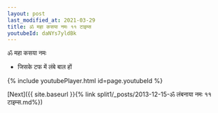 ```yaml
---
layout: post
last_modified_at: 2021-03-29
title: ॐ महा कसया नमः ११ टाइम्स
youtubeId: daNYs7yldBk
---
```

 
 
 ॐ महा कसया नमः  
 
 -  जिसके टफ में लंबे बाल हों 
 
  
 
  
 
 
 
 
 
 


{% include youtubePlayer.html id=page.youtubeId %}
 
[Next]({{ site.baseurl }}{% link  split1/_posts/2013-12-15-ॐ लंबनाया नमः ११ टाइम्स.md%})
 
